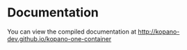 # Documentation

You can view the compiled documentation at http://kopano-dev.github.io/kopano-one-container
